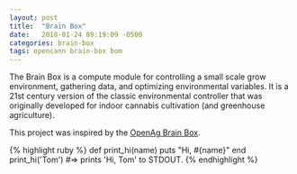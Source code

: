```yaml
---
layout: post
title:  "Brain Box"
date:   2018-01-24 09:19:09 -0500
categories: brain-box
tags: opencann brain-box bom
---
```


The Brain Box is a compute module for controlling a small scale grow environment, gathering data, and optimizing environmental variables. It is a 21st century version of the classic environmental controller that was originally developed for indoor cannabis cultivation (and greenhouse agriculture).

This project was inspired by the [OpenAg Brain Box](https://github.com/OpenAgInitiative/openag_brain_box).





{% highlight ruby %}
def print_hi(name)
  puts "Hi, #{name}"
end
print_hi('Tom')
#=> prints 'Hi, Tom' to STDOUT.
{% endhighlight %}

